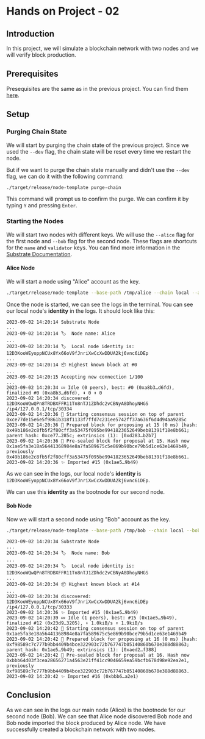 # Hands on Project - 02

## Introduction

In this project, we will simulate a blockchain network with two nodes and we will verify block production.

## Prerequisites

Presequisites are the same as in the previous project. You can find them [here](../project_01/README.md#prerequisites).

## Setup

### Purging Chain State

We will start by purging the chain state of the previous project. Since we used the `--dev` flag, the chain state will be reset every time we restart the node.

But if we want to purge the chain state manually and didn't use the `--dev` flag, we can do it with the following command:

```bash
./target/release/node-template purge-chain
```

This command will prompt us to confirm the purge. We can confirm it by typing `Y` and pressing `Enter`.

### Starting the Nodes

We will start two nodes with different keys. We will use the `--alice` flag for the first node and `--bob` flag for the second node. These flags are shortcuts for the `name` and `validator` keys. You can find more information in the [Substrate Documentation](https://docs.substrate.io/).

#### Alice Node

We will start a node using "Alice" account as the key.

```bash
./target/release/node-template --base-path /tmp/alice --chain local --alice --port 30333 --rpc-port 9944 --no-telemetry --node-key 0000000000000000000000000000000000000000000000000000000000000001
```

Once the node is started, we can see the logs in the terminal.
You can see our local node's **identity** in the logs. It should look like this:

```log
2023-09-02 14:20:14 Substrate Node
...
2023-09-02 14:20:14 🏷  Node name: Alice
...
2023-09-02 14:20:14 🏷  Local node identity is: 12D3KooWEyoppNCUx8Yx66oV9fJnriXwCcXwDDUA2kj6vnc6iDEp
...
2023-09-02 14:20:14 📦 Highest known block at #0
...
2023-09-02 14:20:15 Accepting new connection 1/100
...
2023-09-02 14:20:34 💤 Idle (0 peers), best: #0 (0xa8b3…d6fd), finalized #0 (0xa8b3…d6fd), ⬇ 0 ⬆ 0
2023-09-02 14:20:34 discovered: 12D3KooWQwQPn8TRDBXFFR11Tn8nTJ1ZDhdc2vCBNyA8DhoyNHGS /ip4/127.0.0.1/tcp/30334
2023-09-02 14:20:36 🙌 Starting consensus session on top of parent 0xce77de15e6e5f9861b318f1133f7ffd7c231ee5742ff37a636f6d4d94aa9285c
2023-09-02 14:20:36 🎁 Prepared block for proposing at 15 (0 ms) [hash: 0x49b186e2c8fb5f2f80cff3a53475f095be9941823652649beb81391f18e8b661; parent_hash: 0xce77…285c; extrinsics (1): [0xd283…b2b7]
2023-09-02 14:20:36 🔖 Pre-sealed block for proposal at 15. Hash now 0x1ae5fa3e18a56441368984e8a7fa589675c5e869b90bce79b5d1ce63e1469b49, previously 0x49b186e2c8fb5f2f80cff3a53475f095be9941823652649beb81391f18e8b661.
2023-09-02 14:20:36 ✨ Imported #15 (0x1ae5…9b49)
```

As we can see in the logs, our local node's **identity** is `12D3KooWEyoppNCUx8Yx66oV9fJnriXwCcXwDDUA2kj6vnc6iDEp`.

We can use this **identity** as the bootnode for our second node.

#### Bob Node

Now we will start a second node using "Bob" account as the key.

```bash
./target/release/node-template --base-path /tmp/bob --chain local --bob --port 30334 --rpc-port 9934 --no-telemetry --bootnodes /ip4/127.0.0.1/tcp/30333/p2p/12D3KooWEyoppNCUx8Yx66oV9fJnriXwCcXwDDUA2kj6vnc6iDEp
```

```log
2023-09-02 14:20:34 Substrate Node
...
2023-09-02 14:20:34 🏷  Node name: Bob
...
2023-09-02 14:20:34 🏷  Local node identity is: 12D3KooWQwQPn8TRDBXFFR11Tn8nTJ1ZDhdc2vCBNyA8DhoyNHGS
...
2023-09-02 14:20:34 📦 Highest known block at #14
...
2023-09-02 14:20:34 discovered: 12D3KooWEyoppNCUx8Yx66oV9fJnriXwCcXwDDUA2kj6vnc6iDEp /ip4/127.0.0.1/tcp/30333
2023-09-02 14:20:36 ✨ Imported #15 (0x1ae5…9b49)
2023-09-02 14:20:39 💤 Idle (1 peers), best: #15 (0x1ae5…9b49), finalized #12 (0x23d9…3205), ⬇ 1.0kiB/s ⬆ 1.9kiB/s
2023-09-02 14:20:42 🙌 Starting consensus session on top of parent 0x1ae5fa3e18a56441368984e8a7fa589675c5e869b90bce79b5d1ce63e1469b49
2023-09-02 14:20:42 🎁 Prepared block for proposing at 16 (0 ms) [hash: 0xf98589c7c777b9bb4409b4bce322903c72b767747b05140860b670e388d88863; parent_hash: 0x1ae5…9b49; extrinsics (1): [0xaed2…f388]
2023-09-02 14:20:42 🔖 Pre-sealed block for proposal at 16. Hash now 0xbbb64d03f3cea28656271a4563e21ff41cc9046659ea59bcfb678d98e92ea2e1, previously 0xf98589c7c777b9bb4409b4bce322903c72b767747b05140860b670e388d88863.
2023-09-02 14:20:42 ✨ Imported #16 (0xbbb6…a2e1)
```

## Conclusion

As we can see in the logs our main node (Alice) is the bootnode for our second node (Bob). We can see that Alice node discovered Bob node and Bob node imported the block produced by Alice node. We have successfully created a blockchain network with two nodes.
